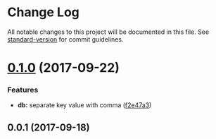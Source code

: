 # Change Log

All notable changes to this project will be documented in this file. See [standard-version](https://github.com/conventional-changelog/standard-version) for commit guidelines.

<a name="0.1.0"></a>
# [0.1.0](https://github.com/orthodoc/jdbapi/compare/v0.0.3...v0.1.0) (2017-09-22)


### Features

* **db:** separate key value with comma ([f2e47a3](https://github.com/orthodoc/jdbapi/commit/f2e47a3))



<a name="0.0.1"></a>
## 0.0.1 (2017-09-18)
